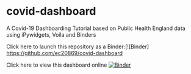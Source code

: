 # covid-dashboard

A Covid-19 Dashboarding Tutorial based on Public Health England data using iPywidgets, Voila and Binders

Click here to launch this repository as a Binder:[![Binder]
https://github.com/ec20869/covid-dashboard

Click here to view this dashboard online
[![Binder](https://mybinder.org/badge_logo.svg)](https://mybinder.org/v2/gh/ec20869/covid-dashboard/main)
